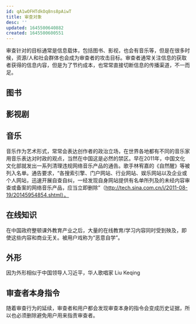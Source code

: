 ```yaml
---
id: qA1wOFHTdkOq8ns8pAiwT
title: 审查对象
desc: ''
updated: 1645500640882
created: 1645500600551
---
```


审查针对的目标通常是信息载体，包括图书、影视，也会有音乐等，但是在很多时候，资源/人和社会群体也会成为审查者的攻击目标。审查者通常关注信息的获取者获得的信息内容，但是为了节约成本，也常常直接切断信息的传播渠道，不一而足。

## 图书


## 影视剧


## 音乐

音乐作为艺术形式，常常会表达创作者的政治立场，在世界各地都有不同的音乐家用音乐表达对时政的观点，当然在中国这是必然的禁区。早在2011年，中国文化文化部就发出一系列清理违规网络音乐产品的通告。歌手林宥嘉的《自然醒》等被列入名单。通告要求，“各搜索引擎、门户网站、行业网站、娱乐网站以及企业或个人网站，迅速开展自查自纠，一经发现自身网站提供有名单所列及的未经内容审查或备案的网络音乐产品，应当立即删除”（http://tech.sina.com.cn/i/2011-08-19/20145954854.shtml）。

## 在线知识

在中国政府整顿课外教育产业之后，大量的在线教育/学习内容同时受到殃及，即使这些内容和商业无关。被用户戏称为“恶意自学”。


## 外形

因为外形相似于中国领导人习近平，华人歌唱家 Liu Keqing 

## 审查者本身指令

随着审查行为的延续，审查者和用户都会发现审查本身的指令会变成历史证据，所以也必须删除避免用户用来指责审查者。

